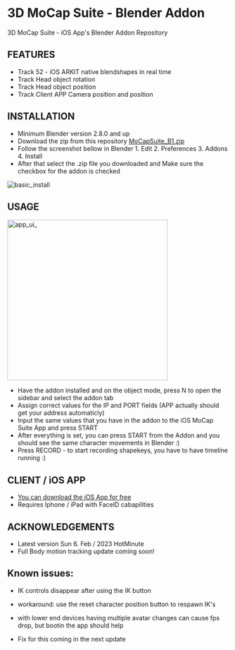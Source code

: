 # 3D MoCap Suite - Blender Addon
3D MoCap Suite - iOS App's Blender Addon Repository

## FEATURES

* Track 52 - iOS ARKIT native blendshapes in real time
* Track Head object rotation 
* Track Head object position
* Track Client APP Camera position and position

## INSTALLATION

* Minimum Blender version 2.8.0 and up 
* Download the zip from this repository [MoCapSuite_B1.zip](https://github.com/bnidz/3DMoCapSuite/blob/main/MoCapSuite_B1.zip)
* Follow the screenshot bellow in Blender 1. Edit 2. Preferences 3. Addons 4. Install 
* After that select the .zip file you downloaded and Make sure the checkbox for the addon is checked

![basic_install](https://user-images.githubusercontent.com/31888418/168494888-5729e649-5470-430f-a990-cf2a811f055c.png)

## USAGE
 <img width="364" alt="app_ui_" src="https://user-images.githubusercontent.com/31888418/216851602-b69f9b3f-eb64-4d94-9722-fc396d29d639.png">

* Have the addon installed and on the object mode, press N to open the sidebar and select the addon tab
* Assign correct values for the IP and PORT fields (APP actually should get your address automaticly)
* Input the same values that you have in the addon to the iOS MoCap Suite App and press START 
* After everything is set, you can press START from the Addon and you should see the same character movements in Blender :)
* Press RECORD - to start recording shapekeys, you have to have timeline running :)

## CLIENT / iOS APP
* [You can download the iOS App for free ](https://apps.apple.com/us/app/mocap-suite/id1628689936)
* Requires Iphone / iPad with FaceID cabapilities 

## ACKNOWLEDGEMENTS
* Latest version Sun 6. Feb / 2023 HotMinute
* Full Body motion tracking update coming soon!

## Known issues:
* IK controls disappear after using the IK button
- workaround: use the reset character position button to respawn IK's
* with lower end devices having multiple avatar changes can cause fps drop, but bootin the app should help
- Fix for this coming in the next update

